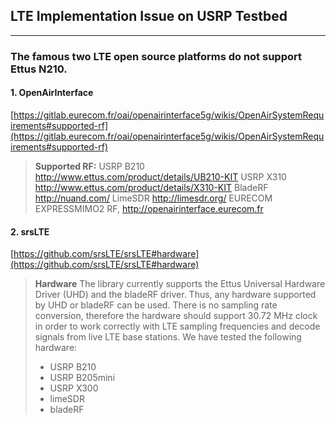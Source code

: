 ## LTE Implementation Issue on USRP Testbed
---
### The famous two LTE open source platforms do not support Ettus N210.
#### 1. OpenAirInterface
[https://gitlab.eurecom.fr/oai/openairinterface5g/wikis/OpenAirSystemRequirements#supported-rf](https://gitlab.eurecom.fr/oai/openairinterface5g/wikis/OpenAirSystemRequirements#supported-rf)
>**Supported RF:**
>   USRP B210 http://www.ettus.com/product/details/UB210-KIT
   USRP X310 http://www.ettus.com/product/details/X310-KIT
   BladeRF http://nuand.com/
   LimeSDR http://limesdr.org/
   EURECOM EXPRESSMIMO2 RF, http://openairinterface.eurecom.fr

#### 2. srsLTE
[https://github.com/srsLTE/srsLTE#hardware](https://github.com/srsLTE/srsLTE#hardware)
>**Hardware**
>The library currently supports the Ettus Universal Hardware Driver (UHD) and the bladeRF driver. Thus, any hardware supported by UHD or bladeRF can be used. There is no sampling rate conversion, therefore the hardware should support 30.72 MHz clock in order to work correctly with LTE sampling frequencies and decode signals from live LTE base stations.
>We have tested the following hardware:
>* USRP B210
>* USRP B205mini
>* USRP X300
>* limeSDR
>* bladeRF
